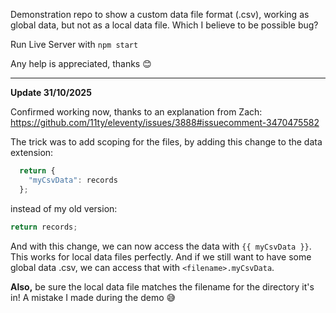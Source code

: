 Demonstration repo to show a custom data file format (.csv), working as global data, but not as a local data file. Which I believe to be possible bug? 

Run Live Server with `npm start`

Any help is appreciated, thanks 😊

---

**Update 31/10/2025**

Confirmed working now, thanks to an explanation from Zach:
https://github.com/11ty/eleventy/issues/3888#issuecomment-3470475582

The trick was to add scoping for the files, by adding this change to the data extension: 
```js
  return {
    "myCsvData": records
  };
```

instead of my old version:
```js
return records;
```

And with this change, we can now access the data with `{{ myCsvData }}`. This works for local data files perfectly. And if we still want to have some global data .csv, we can access that with `<filename>.myCsvData`. 

**Also,** be sure the local data file matches the filename for the directory it's in! 
A mistake I made during the demo 😅 

